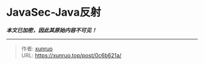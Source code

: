 # JavaSec-Java反射

***本文已加密，因此其原始内容不可见！***

---

> 作者: [xunruo](https://xunruo.top)  
> URL: https://xunruo.top/post/0c6b621a/  

